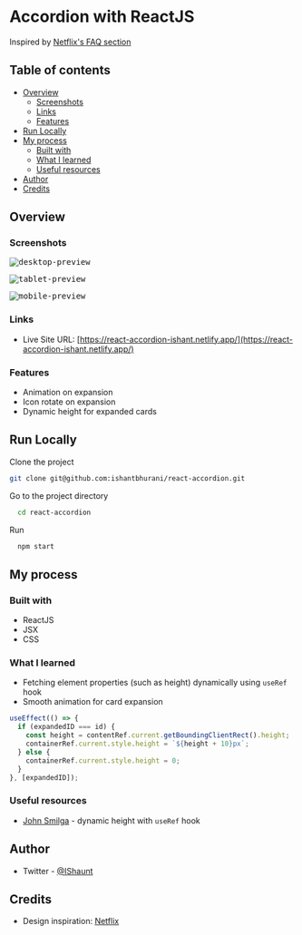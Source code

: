 # Accordion with ReactJS

Inspired by [Netflix's FAQ section](https://www.netflix.com/in/)

## Table of contents

- [Overview](#overview)
  - [Screenshots](#screenshots)
  - [Links](#links)
  - [Features](#features)
- [Run Locally](#run-locally)
- [My process](#my-process)
  - [Built with](#built-with)
  - [What I learned](#what-i-learned)
  - [Useful resources](#useful-resources)
- [Author](#author)
- [Credits](#credits)

## Overview

### Screenshots

<kbd>![desktop-preview](https://user-images.githubusercontent.com/67356291/151388485-deff7e58-ad7a-4b2e-ad9d-67ea41bc92b3.png)</kbd>

<kbd>![tablet-preview](https://user-images.githubusercontent.com/67356291/151388502-8628276f-26ef-4fec-b924-a9ec64fac371.png)</kbd>

<kbd>![mobile-preview](https://user-images.githubusercontent.com/67356291/151388512-f465487c-3a4c-4fb4-8986-1a6afab2052c.png)
</kbd>

### Links

- Live Site URL: [https://react-accordion-ishant.netlify.app/](https://react-accordion-ishant.netlify.app/)

### Features

- Animation on expansion
- Icon rotate on expansion
- Dynamic height for expanded cards

## Run Locally

Clone the project

```bash
git clone git@github.com:ishantbhurani/react-accordion.git
```

Go to the project directory

```bash
  cd react-accordion
```

Run

```bash
  npm start
```

## My process

### Built with

- ReactJS
- JSX
- CSS

### What I learned

- Fetching element properties (such as height) dynamically using `useRef` hook
- Smooth animation for card expansion

```js
useEffect(() => {
  if (expandedID === id) {
    const height = contentRef.current.getBoundingClientRect().height;
    containerRef.current.style.height = `${height + 10}px`;
  } else {
    containerRef.current.style.height = 0;
  }
}, [expandedID]);
```

### Useful resources

- [John Smilga](https://www.johnsmilga.com/) - dynamic height with `useRef` hook

## Author

- Twitter - [@IShaunt](https://twitter.com/IShaunt)

## Credits

- Design inspiration: [Netflix](https://www.netflix.com/in/)
